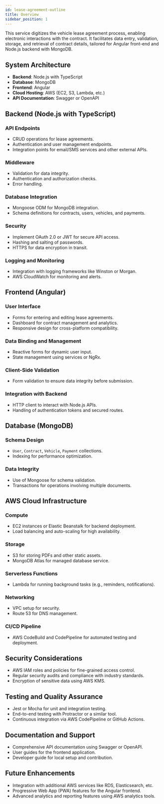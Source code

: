 ```yaml
---
id: lease-agreement-outline
title: Overview
sidebar_position: 1
---
```


This service digitizes the vehicle lease agreement process, enabling electronic interactions with the contract. It facilitates data entry, validation, storage, and retrieval of contract details, tailored for Angular front-end and Node.js backend with MongoDB.

## System Architecture

- **Backend**: Node.js with TypeScript
- **Database**: MongoDB
- **Frontend**: Angular
- **Cloud Hosting**: AWS (EC2, S3, Lambda, etc.)
- **API Documentation**: Swagger or OpenAPI

## Backend (Node.js with TypeScript)

### API Endpoints

- CRUD operations for lease agreements.
- Authentication and user management endpoints.
- Integration points for email/SMS services and other external APIs.

### Middleware

- Validation for data integrity.
- Authentication and authorization checks.
- Error handling.

### Database Integration

- Mongoose ODM for MongoDB integration.
- Schema definitions for contracts, users, vehicles, and payments.

### Security

- Implement OAuth 2.0 or JWT for secure API access.
- Hashing and salting of passwords.
- HTTPS for data encryption in transit.

### Logging and Monitoring

- Integration with logging frameworks like Winston or Morgan.
- AWS CloudWatch for monitoring and alerts.

## Frontend (Angular)

### User Interface

- Forms for entering and editing lease agreements.
- Dashboard for contract management and analytics.
- Responsive design for cross-platform compatibility.

### Data Binding and Management

- Reactive forms for dynamic user input.
- State management using services or NgRx.

### Client-Side Validation

- Form validation to ensure data integrity before submission.

### Integration with Backend

- HTTP client to interact with Node.js APIs.
- Handling of authentication tokens and secured routes.

## Database (MongoDB)

### Schema Design

- `User`, `Contract`, `Vehicle`, `Payment` collections.
- Indexing for performance optimization.

### Data Integrity

- Use of Mongoose for schema validation.
- Transactions for operations involving multiple documents.

## AWS Cloud Infrastructure

### Compute

- EC2 instances or Elastic Beanstalk for backend deployment.
- Load balancing and auto-scaling for high availability.

### Storage

- S3 for storing PDFs and other static assets.
- MongoDB Atlas for managed database service.

### Serverless Functions

- Lambda for running background tasks (e.g., reminders, notifications).

### Networking

- VPC setup for security.
- Route 53 for DNS management.

### CI/CD Pipeline

- AWS CodeBuild and CodePipeline for automated testing and deployment.

## Security Considerations

- AWS IAM roles and policies for fine-grained access control.
- Regular security audits and compliance with industry standards.
- Encryption of sensitive data using AWS KMS.

## Testing and Quality Assurance

- Jest or Mocha for unit and integration testing.
- End-to-end testing with Protractor or a similar tool.
- Continuous integration via AWS CodePipeline or GitHub Actions.

## Documentation and Support

- Comprehensive API documentation using Swagger or OpenAPI.
- User guides for the frontend application.
- Developer guide for local setup and contribution.

## Future Enhancements

- Integration with additional AWS services like RDS, Elasticsearch, etc.
- Progressive Web App (PWA) features for the Angular frontend.
- Advanced analytics and reporting features using AWS analytics tools.
